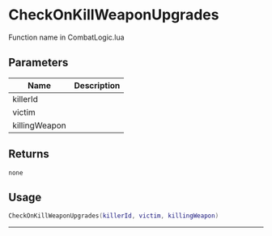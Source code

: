 # CheckOnKillWeaponUpgrades

Function name in CombatLogic.lua

## Parameters

| Name          | Description |
| ------------- | ----------- |
| killerId      |             |
| victim        |             |
| killingWeapon |             |

## Returns

`none`

## Usage

```lua
CheckOnKillWeaponUpgrades(killerId, victim, killingWeapon)
```

---
